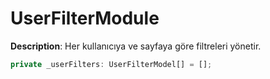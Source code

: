 # UserFilterModule

**Description**: Her kullanıcıya ve sayfaya göre filtreleri yönetir.

```ts
private _userFilters: UserFilterModel[] = [];

```
